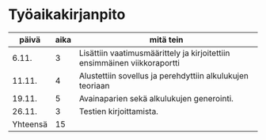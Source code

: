 # Työaikakirjanpito

päivä | aika | mitä tein
------|------|----------
6.11. |3     | Lisättiin vaatimusmäärittely ja kirjoitettiin ensimmäinen viikkoraportti
11.11.|4     | Alustettiin sovellus ja perehdyttiin alkulukujen teoriaan
19.11.|5     | Avainaparien sekä alkulukujen generointi.
26.11.|3     | Testien kirjoittamista.
Yhteensä|15   |

